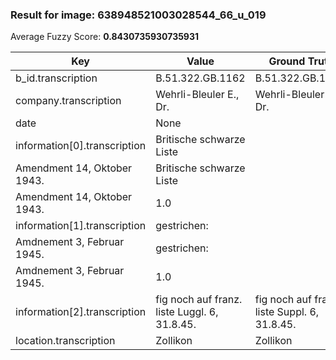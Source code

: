 ### Result for image: 638948521003028544_66_u_019
Average Fuzzy Score: **0.8430735930735931**
<small>

| Key | Value | Ground Truth | Score |
| --- | --- | --- | --- |
| b_id.transcription | B.51.322.GB.1162 | B.51.322.GB.1162. | 0.9696969696969697 |
| company.transcription | Wehrli-Bleuler E., Dr. | Wehrli-Bleuler E., Dr. | 1.0 |
| date | None |  | 0.0 |
| information[0].transcription | Britische schwarze Liste
Amendment 14, Oktober 1943. | Britische schwarze Liste
Amendment 14, Oktober 1943. | 1.0 |
| information[1].transcription | gestrichen:
Amdnement 3, Februar 1945. | gestrichen:
Amdnement 3, Februar 1945. | 1.0 |
| information[2].transcription | fig noch auf franz. liste Luggl. 6, 31.8.45. | fig noch auf franz. liste Suppl. 6, 31.8.45. | 0.9318181818181819 |
| location.transcription | Zollikon | Zollikon | 1.0 |

</small>
